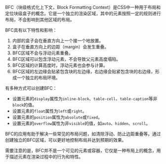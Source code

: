 BFC（块级格式化上下文，Block Formatting Context）是CSS中一种用于布局和定位块级盒子的概念。它是一个独立的渲染区域，其中的元素按照一定的规则进行布局，不会影响到其他区域的布局。

BFC具有以下特性和影响：

1. 内部的盒子会在垂直方向上一个接一个地放置。
2. 盒子在垂直方向上的边距（margin）会发生重叠。
3. BFC区域不会与浮动元素重叠。
4. BFC区域可以包含浮动元素，不会导致父元素高度塌陷。
5. BFC区域的计算高度时，浮动元素也会参与计算。
6. BFC区域的左边缘会贴紧包含块的左边缘，右边缘会贴紧包含块的右边缘，形成一个独立的布局环境。

有多种方式可以创建BFC：

- 设置元素的`display`属性为`inline-block`、`table-cell`、`table-caption`等非`block`的值。
- 设置元素的`float`属性为`left`或`right`。
- 设置元素的`position`属性为`absolute`或`fixed`。
- 设置元素的`overflow`属性为非`visible`的值，如`auto`、`hidden`、`scroll`。

BFC的应用有助于解决一些常见的布局问题，如清除浮动、防止边距重叠等。通过创建独立的BFC区域，可以更好地控制布局并达到预期的效果。

需要注意的是，BFC并不是一个可见的元素或容器，它仅是一种布局上的概念，用于描述元素在渲染过程中的行为和特性。